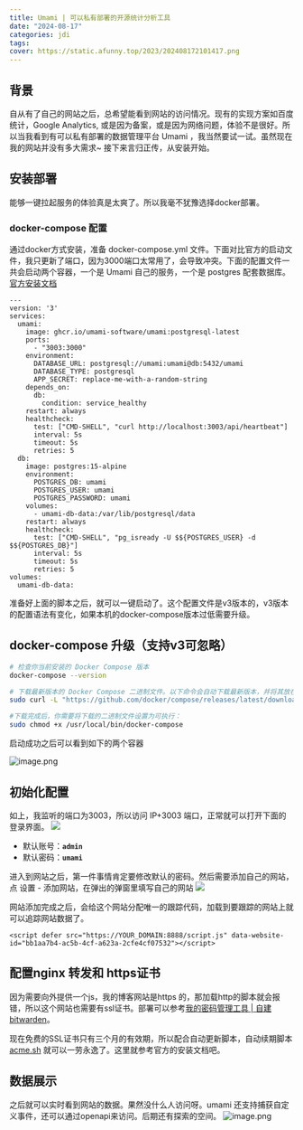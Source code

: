 ```yaml
---
title: Umami | 可以私有部署的开源统计分析工具
date: "2024-08-17"
categories: jdi
tags:
cover: https://static.afunny.top/2023/202408172101417.png
---
```

## 背景
自从有了自己的网站之后，总希望能看到网站的访问情况。现有的实现方案如百度统计，Google Analytics, 或是因为备案，或是因为网络问题，体验不是很好。所以当我看到有可以私有部署的数据管理平台 Umami ，我当然要试一试。虽然现在我的网站并没有多大需求~ 接下来言归正传，从安装开始。

## 安装部署
能够一键拉起服务的体验真是太爽了。所以我毫不犹豫选择docker部署。
### docker-compose 配置

通过docker方式安装，准备 docker-compose.yml 文件。下面对比官方的启动文件，我只更新了端口，因为3000端口太常用了，会导致冲突。下面的配置文件一共会启动两个容器，一个是 Umami 自己的服务，一个是 postgres 配套数据库。
[官方安装文档](https://umami.is/docs/install#installing-with-docker)  

```docker
---
version: '3'
services:
  umami:
    image: ghcr.io/umami-software/umami:postgresql-latest
    ports:
      - "3003:3000"
    environment:
      DATABASE_URL: postgresql://umami:umami@db:5432/umami
      DATABASE_TYPE: postgresql
      APP_SECRET: replace-me-with-a-random-string
    depends_on:
      db:
        condition: service_healthy
    restart: always
    healthcheck:
      test: ["CMD-SHELL", "curl http://localhost:3003/api/heartbeat"]
      interval: 5s
      timeout: 5s
      retries: 5
  db:
    image: postgres:15-alpine
    environment:
      POSTGRES_DB: umami
      POSTGRES_USER: umami
      POSTGRES_PASSWORD: umami
    volumes:
      - umami-db-data:/var/lib/postgresql/data
    restart: always
    healthcheck:
      test: ["CMD-SHELL", "pg_isready -U $${POSTGRES_USER} -d $${POSTGRES_DB}"]
      interval: 5s
      timeout: 5s
      retries: 5
volumes:
  umami-db-data:
```

准备好上面的脚本之后，就可以一键启动了。这个配置文件是v3版本的，v3版本的配置语法有变化，如果本机的docker-compose版本过低需要升级。  

## docker-compose 升级（支持v3可忽略）

```bash
# 检查你当前安装的 Docker Compose 版本
docker-compose --version

# 下载最新版本的 Docker Compose 二进制文件。以下命令会自动下载最新版本，并将其放在 /usr/local/bin/ 目录下：
sudo curl -L "https://github.com/docker/compose/releases/latest/download/docker-compose-$(uname -s)-$(uname -m)" -o /usr/local/bin/docker-compose

#下载完成后，你需要将下载的二进制文件设置为可执行：
sudo chmod +x /usr/local/bin/docker-compose
```

启动成功之后可以看到如下的两个容器

![image.png](https://static.afunny.top/2023/202408172101419.png)

## 初始化配置
如上，我监听的端口为3003，所以访问 IP+3003 端口，正常就可以打开下面的登录界面。
![](https://static.afunny.top/2023/202408172107261.png)

- 默认账号：**`admin`**
- 默认密码：**`umami`**

进入到网站之后，第一件事情肯定要修改默认的密码。然后需要添加自己的网站，点 设置 - 添加网站，在弹出的弹窗里填写自己的网站
![](https://static.afunny.top/2023/202408172110380.png)


网站添加完成之后，会给这个网站分配唯一的跟踪代码，加载到要跟踪的网站上就可以追踪网站数据了。
```
<script defer src="https://YOUR_DOMAIN:8888/script.js" data-website-id="bb1aa7b4-ac5b-4cf-a623a-2cfe4cf07532"></script>
```
## 配置nginx 转发和 https证书

因为需要向外提供一个js，我的博客网站是https 的，那加载http的脚本就会报错，所以这个网站也需要有ssl证书。部署可以参考[我的密码管理工具 | 自建 bitwarden](/bitwarden#部署篇)。

现在免费的SSL证书只有三个月的有效期，所以配合自动更新脚本，自动续期脚本 [acme.sh](https://github.com/acmesh-official/acme.sh?tab=readme-ov-file) 就可以一劳永逸了。这里就参考官方的安装文档吧。


## 数据展示
之后就可以实时看到网站的数据。果然没什么人访问呀。umami 还支持捕获自定义事件，还可以通过openapi来访问。后期还有探索的空间。
![image.png](https://static.afunny.top/2023/202408172101417.png)
